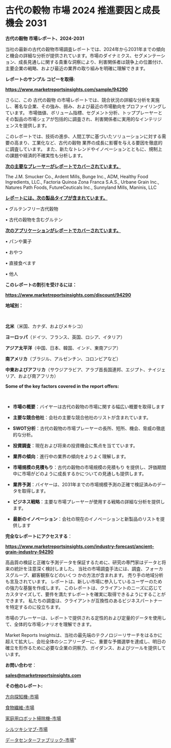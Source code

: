 # 古代の穀物 市場 2024 推進要因と成長機会 2031

<strong>古代の穀物 市場レポート、2024-2031</strong>

当社の最新の古代の穀物市場調査レポートでは、2024年から2031年までの傾向と機会の詳細な分析が提供されています。市場のダイナミクス、セグメンテーション、成長見通しに関する貴重な洞察により、利害関係者は競争上の位置付け、主要企業の戦略、および最近の業界の取り組みを明確に理解できます。



<strong>レポートのサンプル コピーを取得:</strong> <a href=https://www.marketreportsinsights.com/sample/94290>

<strong><u>https://www.marketreportsinsights.com/sample/94290</u></strong></a>

さらに、この 古代の穀物 の市場レポートでは、競合状況の詳細な分析を実施し、著名な企業、その強み、弱み、および最近の市場動向をプロファイリングしています。 市場価値、ボリューム指標、セグメント分析、トッププレーヤーとその製品の市場シェアが包括的に調査され、利害関係者に実用的なインテリジェンスを提供します。

このレポートでは、技術の進歩、人間工学に基づいたソリューションに対する需要の高まり、工業化など、古代の穀物 業界の成長に影響を与える要因を徹底的に調査しています。 また、新たなトレンドやイノベーションとともに、規制上の課題や経済的不確実性も分析します。



<strong><u>次の主要なプレーヤーがレポートでカバーされています。</u></strong>

The J.M. Smucker Co., Ardent Mills, Bunge Inc., ADM, Healthy Food Ingredients, LLC., Factoria Quinoa Zona Franca S.A.S., Urbane Grain Inc., Natures Path Foods, FutureCeuticals Inc., Sunnyland Mills, Maninis, LLC



<strong><u><b>レポートには、次の製品タイプが含まれています。</b></u></strong>

• グルテンフリー古代穀物

• 古代の穀物を含むグルテン



<strong><u><b>次のアプリケーションがレポートでカバーされています。</b></u></strong>

• パンや菓子

• おやつ

• 直接食べます

• 他人



<strong><b>このレポートの割引を受けるには：</b></strong>

<a href=https://www.marketreportsinsights.com/discount/94290>

<strong><u>https://www.marketreportsinsights.com/discount/94290</u></strong></a>



<strong>地域別：</strong>

<strong> </strong>



<strong>北米</strong>（米国、カナダ、およびメキシコ）



<strong>ヨーロッパ</strong>（ドイツ、フランス、英国、ロシア、イタリア）



<strong>アジア太平洋</strong>（中国、日本、韓国、インド、東南アジア）



<strong>南アメリカ</strong>（ブラジル、アルゼンチン、コロンビアなど）



<strong>中東およびアフリカ</strong>（サウジアラビア、アラブ首長国連邦、エジプト、ナイジェリア、および南アフリカ）



<strong>Some of the key factors covered in the report offers:</strong>

<strong> </strong>
<ul>
  <li>

<strong>市場の概要</strong>：バイヤーは古代の穀物の市場に関する幅広い概要を取得します</li>
  <li>

<strong>主要な競合他社</strong>：会社の主要な競合他社のリストが含まれています。</li>
  <li>

<strong>SWOT分析</strong>：古代の穀物の市場プレーヤーの長所、短所、機会、脅威の徹底的な分析。</li>
  <li>

<strong>投資調査</strong>：現在および将来の投資機会に焦点を当てています。</li>
  <li>

<strong>業界の傾向</strong>：進行中の業界の傾向をよりよく理解します。</li>
  <li>

<strong>市場規模の見積もり</strong>：古代の穀物の市場規模の見積もり を提供し、評価期間中に市場がどのように成長するかについての見通しも提供します。</li>
  <li>

<strong>業界予測</strong>：バイヤーは、2031年までの市場規模予測の正確で検証済みのデータを取得します。</li>
  <li>

<strong>ビジネス戦略</strong>：主要な市場プレーヤーが使用する戦略の詳細な分析を提供します。</li>
  <li>

<strong>最新のイノベーション</strong>：会社の現在のイノベーションと新製品のリストを提供します</li>
</ul>


<strong>完全なレポートにアクセスする</strong>：

<a href=https://www.marketreportsinsights.com/industry-forecast/ancient-grain-industry-94290>

<strong><u>https://www.marketreportsinsights.com/industry-forecast/ancient-grain-industry-94290</u></strong></a>

高品質の検証と正確な予測データを保証するために、研究の専門家はデータと将来の統計を注意深く検討しました。 当社の市場調査手法には、調査、フォーカスグループ、顧客観察などのいくつ かの方法が含まれます。 売り手の地域分析も言及されています。 レポートは、新しい市場に参入しているユーザーのための強力な基盤を作成します。 このレポートは、クライアントのニーズに応じてカスタマイズして、要件を満たすレポートを確実に取得できるようにすることができます。 私たちの調査は、クライアントが互換性のあるビジネスパートナーを特定するのに役立ちます。

市場のプレーヤーは、レポートで提供される定性的および定量的データを使用して、全体的な市場シナリオを理解できます。

Market Reports Insightsは、当社の最先端のテクノロジーリサーチをはるかに超えて拡大し、会社全体のシニアリーダーに、重要な予備選挙を達成し、明日の確立を形作るために必要な企業の洞察力、ガイダンス、およびツールを提供しています。



<strong><b>お問い合わせ</b></strong>：

<a href=mailto:sales@marketreportsinsights.com>

<strong><u>sales@marketreportsinsights.com</u></strong></a>



<strong>その他のレポート:</strong>

<a href=https://www.linkedin.com/pulse/方向探知機-市場-2023-swot-分析と成長率-2030-data-dive-discoveries-24-analysis-jltdc/>方向探知機-市場</a>

<a href=https://www.linkedin.com/pulse/食物繊維-市場-2023-最新の-cagr-および成長分析-2030-jesif/>食物繊維-市場</a>

<a href=https://www.linkedin.com/pulse/家庭用ロボット掃除機-市場-2023-swot-分析と成長率-2030-b9plf/>家庭用ロボット掃除機-市場</a>

<a href=https://www.linkedin.com/pulse/シルツキシマブ-市場-2023-競争分析と事業成長-2030-data-dive-discoveries-24-analysis-ft21f/>シルツキシマブ-市場</a>

<a href=https://www.linkedin.com/pulse/データセンターファブリック-市場-2023-最新の-cagr-および成長分析-ohqmf/>データセンターファブリック-市場</a>"
